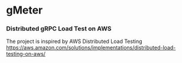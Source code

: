 # gMeter
### Distributed gRPC Load Test on AWS

The project is inspired by AWS Distributed Load Testing https://aws.amazon.com/solutions/implementations/distributed-load-testing-on-aws/